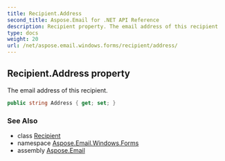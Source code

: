 ```yaml
---
title: Recipient.Address
second_title: Aspose.Email for .NET API Reference
description: Recipient property. The email address of this recipient
type: docs
weight: 20
url: /net/aspose.email.windows.forms/recipient/address/
---
```

## Recipient.Address property

The email address of this recipient.

```csharp
public string Address { get; set; }
```

### See Also

* class [Recipient](../)
* namespace [Aspose.Email.Windows.Forms](../../recipient/)
* assembly [Aspose.Email](../../../)


